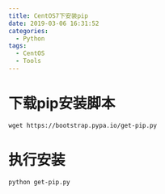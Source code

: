 ```yaml
---
title: CentOS7下安装pip
date: 2019-03-06 16:31:52
categories:
  - Python
tags:
  - CentOS
  - Tools
---
```

# 下载pip安装脚本
```
wget https://bootstrap.pypa.io/get-pip.py
```
# 执行安装
```
python get-pip.py
```